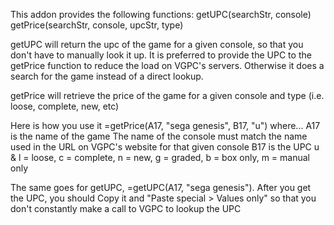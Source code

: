 This addon provides the following functions:
  getUPC(searchStr, console)
  getPrice(searchStr, console, upcStr, type)

getUPC will return the upc of the game for a given console, so that you don't have to manually look it up. It is preferred to provide the UPC to the getPrice function to reduce the load on VGPC's servers. Otherwise it does a search for the game instead of a direct lookup.
  
getPrice will retrieve the price of the game for a given console and type (i.e. loose, complete, new, etc)

Here is how you use it =getPrice(A17, "sega genesis", B17, "u") where...
  A17 is the name of the game
  The name of the console must match the name used in the URL on VGPC's website for that given console
  B17 is the UPC
  u & l = loose, c = complete, n = new, g = graded, b = box only, m = manual only
  
  The same goes for getUPC, =getUPC(A17, "sega genesis").
    After you get the UPC, you should Copy it and "Paste special > Values only" so that you don't constantly make a call to VGPC to lookup the UPC
